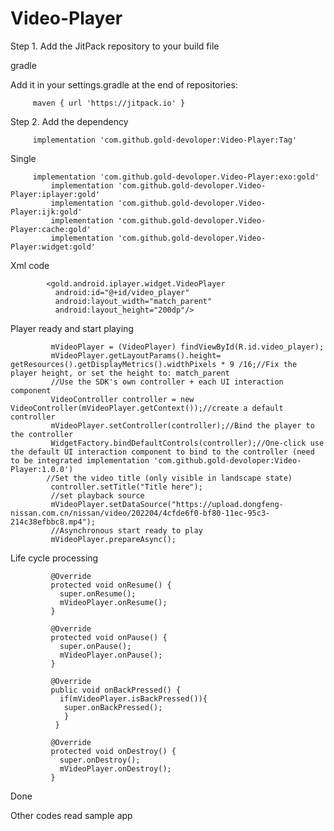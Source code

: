 # Video-Player

Step 1. Add the JitPack repository to your build file

gradle

Add it in your settings.gradle at the end of repositories:


	     maven { url 'https://jitpack.io' }
      
Step 2. Add the dependency

	  
	     implementation 'com.github.gold-devoloper:Video-Player:Tag'
Single

	     implementation 'com.github.gold-devoloper.Video-Player:exo:gold'
             implementation 'com.github.gold-devoloper.Video-Player:iplayer:gold'
             implementation 'com.github.gold-devoloper.Video-Player:ijk:gold'
             implementation 'com.github.gold-devoloper.Video-Player:cache:gold'
             implementation 'com.github.gold-devoloper.Video-Player:widget:gold'
	
Xml code

            <gold.android.iplayer.widget.VideoPlayer
              android:id="@+id/video_player"
              android:layout_width="match_parent"
              android:layout_height="200dp"/>
         
Player ready and start playing

             mVideoPlayer = (VideoPlayer) findViewById(R.id.video_player);
             mVideoPlayer.getLayoutParams().height= getResources().getDisplayMetrics().widthPixels * 9 /16;//Fix the player height, or set the height to: match_parent
             //Use the SDK's own controller + each UI interaction component
             VideoController controller = new VideoController(mVideoPlayer.getContext());//create a default controller
             mVideoPlayer.setController(controller);//Bind the player to the controller
             WidgetFactory.bindDefaultControls(controller);//One-click use the default UI interaction component to bind to the controller (need to be integrated implementation 'com.github.gold-devoloper:Video-Player:1.0.0')
            //Set the video title (only visible in landscape state)
             controller.setTitle("Title here");
             //set playback source
             mVideoPlayer.setDataSource("https://upload.dongfeng-nissan.com.cn/nissan/video/202204/4cfde6f0-bf80-11ec-95c3-214c38efbbc8.mp4");
             //Asynchronous start ready to play
             mVideoPlayer.prepareAsync();

Life cycle processing

             @Override
             protected void onResume() {
               super.onResume();
               mVideoPlayer.onResume();
             }

             @Override
             protected void onPause() {
               super.onPause();
               mVideoPlayer.onPause();
             }

             @Override
             public void onBackPressed() {
               if(mVideoPlayer.isBackPressed()){
                super.onBackPressed();
                }
              }

             @Override
             protected void onDestroy() {
               super.onDestroy();
               mVideoPlayer.onDestroy();
             }
Done

Other codes read sample app








